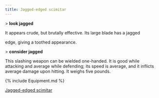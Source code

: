```yaml
---
title: Jagged-edged scimitar
---
```


\> **look jagged**

It appears crude, but brutally effective. Its large blade has a jagged

edge, giving a toothed appearance.

\> **consider jagged**

This slashing weapon can be wielded one-handed. It is good while
attacking and average while defending; its speed is average, and it
inflicts average damage upon hitting. It weighs five pounds.

{% include Equipment.md %}

[Jagged-edged scimitar](Category:_Slashing_weapons "wikilink")